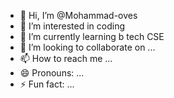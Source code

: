 - 👋 Hi, I’m @Mohammad-oves
- 👀 I’m interested in coding
- 🌱 I’m currently learning b tech CSE
- 💞️ I’m looking to collaborate on ...
- 📫 How to reach me ...
- 😄 Pronouns: ...
- ⚡ Fun fact: ...

<!---
Mohammad-oves/Mohammad-oves is a ✨ special ✨ repository because its `README.md` (this file) appears on your GitHub profile.
You can click the Preview link to take a look at your changes.
--->
